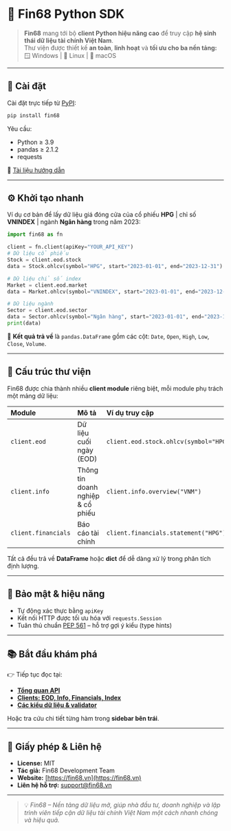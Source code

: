 # 🐍 Fin68 Python SDK

> **Fin68** mang tới bộ **client Python hiệu năng cao** để truy cập **hệ sinh thái dữ liệu tài chính Việt Nam**.  
> Thư viện được thiết kế **an toàn**, **linh hoạt** và **tối ưu cho ba nền tảng:**  
> 🪟 Windows | 🐧 Linux | 🍎 macOS

---

## 🚀 Cài đặt

Cài đặt trực tiếp từ [PyPI](https://pypi.org/project/fin68/):

```bash
pip install fin68
```

Yêu cầu:

- Python ≥ 3.9  
- pandas ≥ 2.1.2  
- requests

📘 [Tài liệu hướng dẫn](https://fin68.vn/docs/fin68py/)

---

## ⚙️ Khởi tạo nhanh

Ví dụ cơ bản để lấy dữ liệu giá đóng cửa của cổ phiếu **HPG** | chỉ số **VNINDEX** | ngành **Ngân hàng** trong năm 2023:

```python
import fin68 as fn

client = fn.client(apiKey="YOUR_API_KEY")
# Dữ liệu cổ phiếu
Stock = client.eod.stock
data = Stock.ohlcv(symbol="HPG", start="2023-01-01", end="2023-12-31")

# Dữ liệu chỉ số index
Market = client.eod.market
data = Market.ohlcv(symbol="VNINDEX", start="2023-01-01", end="2023-12-31")

# Dữ liệu ngành
Sector = client.eod.sector
data = Sector.ohlcv(symbol="Ngân hàng", start="2023-01-01", end="2023-12-31")
print(data)
```

📘 **Kết quả trả về** là `pandas.DataFrame` gồm các cột: `Date`, `Open`, `High`, `Low`, `Close`, `Volume`.

---

## 🧩 Cấu trúc thư viện

Fin68 được chia thành nhiều **client module** riêng biệt, mỗi module phụ trách một mảng dữ liệu:

| Module | Mô tả | Ví dụ truy cập |
|:--------|:------|:---------------|
| `client.eod` | Dữ liệu cuối ngày (EOD) | `client.eod.stock.ohlcv(symbol="HPG")` |
| `client.info` | Thông tin doanh nghiệp & cổ phiếu | `client.info.overview("VNM")` |
| `client.financials` | Báo cáo tài chính | `client.financials.statement("HPG")` |


Tất cả đều trả về **DataFrame** hoặc **dict** để dễ dàng xử lý trong phân tích định lượng.

---

## 🔐 Bảo mật & hiệu năng

- Tự động xác thực bằng `apiKey`  
- Kết nối HTTP được tối ưu hóa với `requests.Session`  
- Tuân thủ chuẩn [PEP 561](https://peps.python.org/pep-0561/) – hỗ trợ gợi ý kiểu (type hints)

---

## 📚 Bắt đầu khám phá

👉 Tiếp tục đọc tại:

- [**Tổng quan API**](api/index.md)  
- [**Clients: EOD, Info, Financials, Index**](api/clients/base.md)  
- [**Các kiểu dữ liệu & validator**](api/types.md)

Hoặc tra cứu chi tiết từng hàm trong **sidebar bên trái**.

---

## 🧠 Giấy phép & Liên hệ

- **License:** MIT  
- **Tác giả:** Fin68 Development Team  
- **Website:** [https://fin68.vn](https://fin68.vn)  
- **Liên hệ hỗ trợ:** [support@fin68.vn](mailto:support@fin68.vn)

---

> 💡 _Fin68 – Nền tảng dữ liệu mở, giúp nhà đầu tư, doanh nghiệp và lập trình viên tiếp cận dữ liệu tài chính Việt Nam một cách nhanh chóng và hiệu quả._